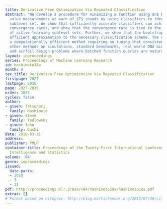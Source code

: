 ```yaml
---
title: Derivative Free Optimization Via Repeated Classification
abstract: "We develop a procedure for minimizing a function using $n$ batched function
  value measurements at each of $T$ rounds by using classifiers to identify a function’s
  sublevel set. We show that sufficiently accurate classifiers can achieve linear
  convergence rates, and show that the convergence rate is tied to the difficulty
  of active learning sublevel sets. Further, we show that the bootstrap is a computationally
  efficient approximation to the necessary classification scheme. The end result is
  a computationally efficient method requiring no tuning that consistently outperforms
  other methods on simulations, standard benchmarks, real-world DNA binding optimization,
  and airfoil design problems where batched function queries are natural."
layout: inproceedings
series: Proceedings of Machine Learning Research
id: hashimoto18a
month: 0
tex_title: Derivative Free Optimization Via Repeated Classification
firstpage: 2027
lastpage: 2036
page: 2027-2036
order: 2027
cycles: false
author:
- given: Tatsunori
  family: Hashimoto
- given: Steve
  family: Yadlowsky
- given: John
  family: Duchi
date: 2018-03-31
address: 
publisher: PMLR
container-title: Proceedings of the Twenty-First International Conference on Artificial
  Intelligence and Statistics
volume: '84'
genre: inproceedings
issued:
  date-parts:
  - 2018
  - 3
  - 31
pdf: http://proceedings.mlr.press/v84/hashimoto18a/hashimoto18a.pdf
extras: []
# Format based on citeproc: http://blog.martinfenner.org/2013/07/30/citeproc-yaml-for-bibliographies/
---
```


